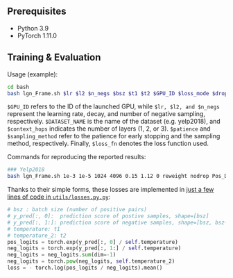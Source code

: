 ## Prerequisites
- Python 3.9
- PyTorch 1.11.0

## Training & Evaluation
Usage (example):
```bash
cd bash
bash lgn_Frame.sh $lr $l2 $n_negs $bsz $t1 $t2 $GPU_ID $loss_mode $drop $loss_fn $DATASET_NAME $context_hops $patience $sampling_method
```

```$GPU_ID``` refers to the ID of the launched GPU, while ```$lr, $l2, and $n_negs``` represent the learning rate, decay, and number of negative sampling, respectively. ```$DATASET_NAME``` is the name of the dataset (e.g. yelp2018), and ```$context_hops``` indicates the number of layers (1, 2, or 3). ```$patience``` and ```$sampling_method``` refer to the patience for early stopping and the sampling method, respectively. Finally, ```$loss_fn``` denotes the loss function used.

Commands for reproducing the reported results:

```bash
### Yelp2018
bash lgn_Frame.sh 1e-3 1e-5 1024 4096 0.15 1.12 0 reweight nodrop Pos_DROLoss yelp2018 3 50 no_cosine no_sample
```

Thanks to their simple forms, these losses are implemented in [just a few lines of code in `utils/losses.py.py`](utils/losses.py.py#L429-L432):
```py
# bsz : batch size (number of positive pairs)
# y_pred[:, 0]:  prediction score of postive samples, shape=[bsz]
# y_pred[:, 1:]: prediction score of negative samples, shape=[bsz, bsz-1]
# temperature: t1
# temperature_2: t2
pos_logits = torch.exp(y_pred[:, 0] / self.temperature)
neg_logits = torch.exp(y_pred[:, 1:] / self.temperature)
neg_logits = neg_logits.sum(dim=-1)
neg_logits = torch.pow(neg_logits, self.temperature_2)
loss = - torch.log(pos_logits / neg_logits).mean()
```
